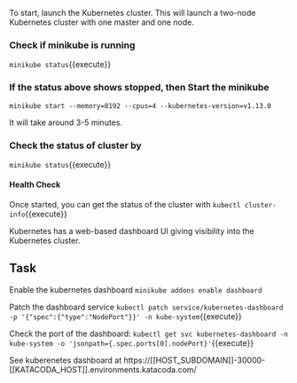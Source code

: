 To start, launch the Kubernetes cluster. This will launch a two-node Kubernetes cluster with one master and one node.


### Check if minikube is running


`minikube status`{{execute}}


### If the status above shows stopped, then Start the minikube 


`minikube start --memory=8192 --cpus=4 --kubernetes-version=v1.13.0`


It will take around 3-5 minutes. 


### Check the status of cluster by 


`minikube status`{{execute}}


#### Health Check


Once started, you can get the status of the cluster with `kubectl cluster-info`{{execute}}




Kubernetes has a web-based dashboard UI giving visibility into the Kubernetes cluster.


## Task


Enable the kubernetes dashboard 
`minikube addons enable dashboard`


Patch the dashboard service
`kubectl patch service/kubernetes-dashboard -p '{"spec":{"type":"NodePort"}}' -n kube-system`{{execute}}


Check the port of the dashboard:
`kubectl get svc kubernetes-dashboard -n kube-system -o 'jsonpath={.spec.ports[0].nodePort}'`{{execute}}


See kuberenetes dashboard at https://[[HOST_SUBDOMAIN]]-30000-[[KATACODA_HOST]].environments.katacoda.com/

